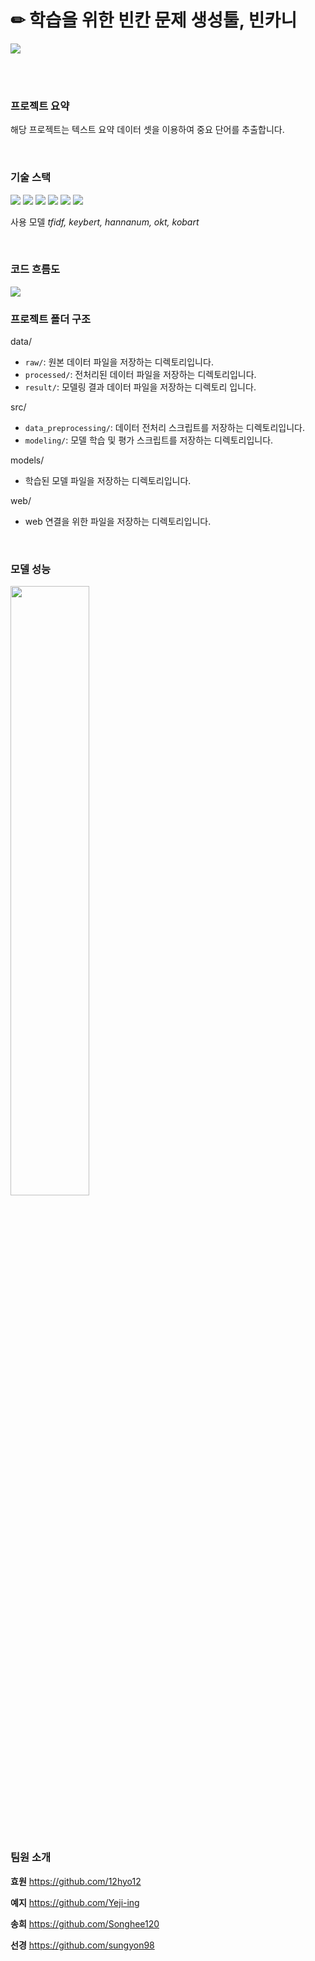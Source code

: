 # ✏ 학습을 위한 빈칸 문제 생성툴, 빈카니

<img src="https://github.com/Songhee120/cj-aihackathon-binkani/assets/81075657/d5efd0b9-a1c0-4c6f-bc83-7c748f1245f5">

<br><br>

### 프로젝트 요약

해당 프로젝트는 텍스트 요약 데이터 셋을 이용하여 중요 단어를 추출합니다.

<br>

### 기술 스택

<img src="https://img.shields.io/badge/git-F05032?style=for-the-badge&logo=git&logoColor=white"> <img src="https://img.shields.io/badge/github-181717?style=for-the-badge&logo=github&logoColor=white">
<img src="https://img.shields.io/badge/python-3776AB?style=for-the-badge&logo=python&logoColor=white">
<img src="https://img.shields.io/badge/html5-E34F26?style=for-the-badge&logo=html5&logoColor=white"> <img src="https://img.shields.io/badge/css-1572B6?style=for-the-badge&logo=css3&logoColor=white"> <img src="https://img.shields.io/badge/flask-000000?style=for-the-badge&logo=flask&logoColor=white">

사용 모델  *tfidf, keybert, hannanum, okt, kobart* 

<br>

### 코드 흐름도

<img src="https://github.com/Songhee120/cj-aihackathon-binkani/assets/81075657/11740377-cd71-4ea7-8a11-163e2012bc63">


### 프로젝트 폴더 구조

data/

- `raw/`: 원본 데이터 파일을 저장하는 디렉토리입니다.
- `processed/`: 전처리된 데이터 파일을 저장하는 디렉토리입니다.
- `result/`: 모델링 결과 데이터 파일을 저장하는 디렉토리 입니다.

src/

- `data_preprocessing/`: 데이터 전처리 스크립트를 저장하는 디렉토리입니다.
- `modeling/`: 모델 학습 및 평가 스크립트를 저장하는 디렉토리입니다.

models/

- 학습된 모델 파일을 저장하는 디렉토리입니다.

web/

- web 연결을 위한 파일을 저장하는 디렉토리입니다.

<br>

### 모델 성능
<image src="https://github.com/Songhee120/cj-aihackathon-binkani/assets/81075657/471b0340-dcb6-49c9-9455-8b39e705b1c6" width="50%" height="50%">

<br><br>

###  팀원 소개

**효원** https://github.com/12hyo12

**예지** https://github.com/Yeji-ing

**송희** https://github.com/Songhee120

**선경** https://github.com/sungyon98
